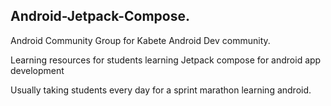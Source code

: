 ## Android-Jetpack-Compose.

Android Community Group for Kabete Android Dev community.

Learning resources for students learning Jetpack compose for android app development




Usually taking students every day for a sprint marathon learning android. 

